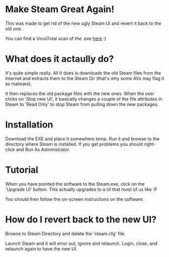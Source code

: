 # Make Steam Great Again!

This was made to get rid of the new ugly Steam UI and revert it back to the old one.

You can find a VirusTotal scan of the .exe [here](https://www.virustotal.com/gui/file/409e9398c4b9eb8d62d7ac59191131133ac499b6ebaefa04d59917e72cf11af6/detection) :)

# What does it actaully do?

It's quite simple really. All It does is downloads the old Steam files from the Internet and extracts them to the Steam Dir (that's why some AVs may flag it as malware).

It then replaces the old package files with the new ones. When the user clicks on 'Stop new UI', it basically changes a couple of the file attributes in Steam to 'Read Only' to stop Steam from pulling down the new packages.

# Installation 

Download the EXE and place it somewhere temp. Run it and browse to the directory where Steam is installed. If you get problems you should right-click and Run As Administrator.

# Tutorial

When you have pointed the software to the Steam.exe, click on the 'Upgrade UI' button. This actually upgrades to a UI that most of us like :P

You should then follow the on-screen instructions on the software.

# How do I revert back to the new UI?

Browse to Steam Directory and delete the 'steam.cfg' file. 

Launch Steam and it will error out, ignore and relaunch. Login, close, and relaunch again to have the new UI.
